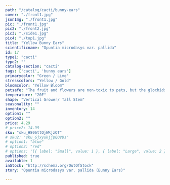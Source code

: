 ```yaml
---
path: "/catalog/cacti/bunny-ears"
cover: "./front1.jpg"
jsonImg: "./front1.jpg"
pic: "./front1.jpg"
pic2: "./front2.jpg"
pic3: "./side1.jpg"
pic4: "./top1.jpg"
title: "Yellow Bunny Ears"
scientificname: "Opuntia microdasys var. pallida"
id: 17 
type1: "cacti"
type2: ""
catalog-section: "cacti"
tags: ['cacti', 'bunny ears']
primarycolor: "Green / Lime"
stresscolors: "Yellow / Gold"
bloomcolor: "Yellow Bloom"
petsafe: "The fruit and flowers are non-toxic to pets, but the glochids are moderately irritating to the skin."
temperature: "20F"
shape: "Vertical Grower/ Tall Stem"
seasonality: ""
inventory: 14
option1: ""
option2: ""
price: 4.29
# price2: 14.99
sku: "sku_H806ttQjWKjzQT"
# sku2: "sku_GjxyukjjpQOVDs"
# option1: "blue"
# option2: "red"
# options: '[{ label: "Small", value: 1 }, { label: "Large", value: 2 }]'
published: true
available: 1
inStock: "http://schema.org/OutOfStock"
story: "Opuntia microdasys var. pallida (Bunny Ears)"

---
```

